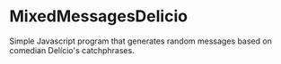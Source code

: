 # MixedMessagesDelicio
Simple Javascript program that generates random messages based on comedian Delício's catchphrases.

